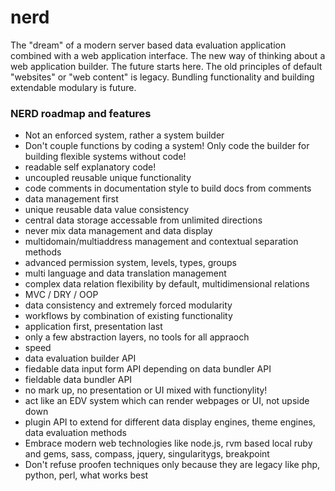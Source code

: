 nerd
====

The "dream" of a modern server based data evaluation application combined with a web application interface. The new way of thinking about a web application builder. The future starts here. The old principles of default "websites" or "web content" is legacy. Bundling functionality and building extendable modulary is future.

### NERD roadmap and features

 + Not an enforced system, rather a system builder
 + Don't couple functions by coding a system! Only code the builder for building flexible systems without code!
 + readable self explanatory code!
 + uncoupled reusable unique functionality
 + code comments in documentation style to build docs from comments
 + data management first
 + unique reusable data value consistency
 + central data storage accessable from unlimited directions
 + never mix data management and data display
 + multidomain/multiaddress management and contextual separation methods
 + advanced permission system, levels, types, groups
 + multi language and data translation management
 + complex data relation flexibility by default, multidimensional relations
 + MVC / DRY / OOP
 + data consistency and extremely forced modularity
 + workflows by combination of existing functionality
 + application first, presentation last
 + only a few abstraction layers, no tools for all appraoch
 + speed 
 + data evaluation builder API
 + fiedable data input form API depending on data bundler API
 + fieldable data bundler API 
 + no mark up, no presentation or UI mixed with functionylity!
 + act like an EDV system which can render webpages  or UI, not upside down
 + plugin API to extend for different data display engines, theme engines, data evaluation methods
 + Embrace modern web technologies like node.js, rvm based local ruby and gems, sass, compass, jquery, singularitygs, breakpoint
 + Don't refuse proofen techniques only because they are legacy like php, python, perl, what works best
